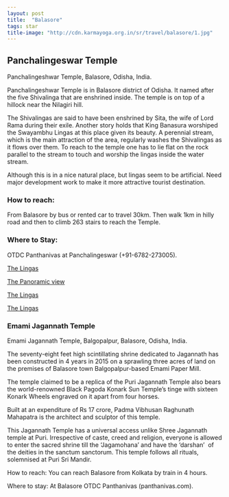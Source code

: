 ```yaml
---
layout: post
title:  "Balasore"
tags: star
title-image: "http://cdn.karmayoga.org.in/sr/travel/balasore/1.jpg"
---
```


## Panchalingeswar Temple

Panchalingeshwar Temple, Balasore, Odisha, India.

Panchalingeshwar Temple is in Balasore district of Odisha. It named after the five Shivalinga that are enshrined inside. The temple is on top of a hillock near the Nilagiri hill.

The Shivalingas are said to have been enshrined by Sita, the wife of Lord Rama during their exile. Another story holds that King Banasura worshiped the Swayambhu Lingas at this place given its beauty. A perennial stream, which is the main attraction of the area, regularly washes the Shivalingas as it flows over them. To reach to the temple one has to lie flat on the rock parallel to the stream to touch and worship the lingas inside the water stream.

Although this is in a nice natural place, but lingas seem to be artificial. Need major development work to make it more attractive tourist destination.

### How to reach: 
From Balasore by bus or rented car to travel 30km. Then walk 1km in hilly road and then to climb 263 stairs to reach the Temple.

### Where to Stay:
OTDC Panthanivas at Panchalingeswar (+91-6782-273005).

[The Lingas](http://cdn.karmayoga.org.in/sr/travel/balasore/3.JPG)

[The Panoramic view](http://cdn.karmayoga.org.in/sr/travel/balasore/4.JPG)

[The Lingas](http://cdn.karmayoga.org.in/sr/travel/balasore/5.JPG)

[The Lingas](http://cdn.karmayoga.org.in/sr/travel/balasore/6.JPG)


### Emami Jagannath Temple

Emami Jagannath Temple, Balgopalpur, Balasore, Odisha, India.

The seventy-eight feet high scintillating shrine dedicated to Jagannath has been constructed in 4 years in 2015 on a sprawling three acres of land on the premises of Balasore town Balgopalpur-based Emami Paper Mill.

The temple claimed to be a replica of the Puri Jagannath Temple also bears the world-renowned Black Pagoda Konark Sun Temple’s tinge with sixteen Konark Wheels engraved on it apart from four horses.

Built at an expenditure of Rs 17 crore, Padma Vibhusan Raghunath Mahapatra is the architect and sculptor of this temple.

This Jagannath Temple has a universal access unlike Shree Jagannath temple at Puri. Irrespective of caste, creed and religion, everyone is allowed to enter the sacred shrine till the ‘Jagamohana’ and have the ‘darshan’  of the deities in the sanctum sanctorum. This temple follows all rituals, solemnised at Puri Sri Mandir.

How to reach:
You can reach Balasore from Kolkata by train in 4 hours. 

Where to stay:
At Balasore OTDC Panthanivas (panthanivas.com).
